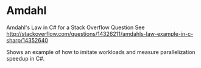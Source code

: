 Amdahl
======

Amdahl's Law in C# for a Stack Overflow Question
See http://stackoverflow.com/questions/14326211/amdahls-law-example-in-c-sharp/14352640

Shows an example of how to imitate workloads and measure parallelization speedup in C#.
